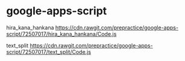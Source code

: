 # google-apps-script

hira_kana_hankana
https://cdn.rawgit.com/prepractice/google-apps-script/72507017/hira_kana_hankana/Code.js

text_split
https://cdn.rawgit.com/prepractice/google-apps-script/72507017/text_split/Code.js
